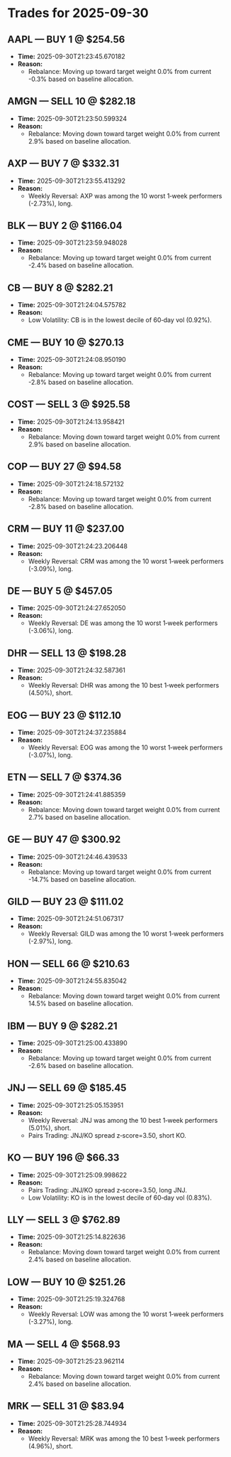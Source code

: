 # Trades for 2025-09-30

## AAPL — BUY 1 @ $254.56
- **Time:** 2025-09-30T21:23:45.670182
- **Reason:**
  - Rebalance: Moving up toward target weight 0.0% from current -0.3% based on baseline allocation.

## AMGN — SELL 10 @ $282.18
- **Time:** 2025-09-30T21:23:50.599324
- **Reason:**
  - Rebalance: Moving down toward target weight 0.0% from current 2.9% based on baseline allocation.

## AXP — BUY 7 @ $332.31
- **Time:** 2025-09-30T21:23:55.413292
- **Reason:**
  - Weekly Reversal: AXP was among the 10 worst 1‑week performers (-2.73%), long.

## BLK — BUY 2 @ $1166.04
- **Time:** 2025-09-30T21:23:59.948028
- **Reason:**
  - Rebalance: Moving up toward target weight 0.0% from current -2.4% based on baseline allocation.

## CB — BUY 8 @ $282.21
- **Time:** 2025-09-30T21:24:04.575782
- **Reason:**
  - Low Volatility: CB is in the lowest decile of 60‑day vol (0.92%).

## CME — BUY 10 @ $270.13
- **Time:** 2025-09-30T21:24:08.950190
- **Reason:**
  - Rebalance: Moving up toward target weight 0.0% from current -2.8% based on baseline allocation.

## COST — SELL 3 @ $925.58
- **Time:** 2025-09-30T21:24:13.958421
- **Reason:**
  - Rebalance: Moving down toward target weight 0.0% from current 2.9% based on baseline allocation.

## COP — BUY 27 @ $94.58
- **Time:** 2025-09-30T21:24:18.572132
- **Reason:**
  - Rebalance: Moving up toward target weight 0.0% from current -2.8% based on baseline allocation.

## CRM — BUY 11 @ $237.00
- **Time:** 2025-09-30T21:24:23.206448
- **Reason:**
  - Weekly Reversal: CRM was among the 10 worst 1‑week performers (-3.09%), long.

## DE — BUY 5 @ $457.05
- **Time:** 2025-09-30T21:24:27.652050
- **Reason:**
  - Weekly Reversal: DE was among the 10 worst 1‑week performers (-3.06%), long.

## DHR — SELL 13 @ $198.28
- **Time:** 2025-09-30T21:24:32.587361
- **Reason:**
  - Weekly Reversal: DHR was among the 10 best 1‑week performers (4.50%), short.

## EOG — BUY 23 @ $112.10
- **Time:** 2025-09-30T21:24:37.235884
- **Reason:**
  - Weekly Reversal: EOG was among the 10 worst 1‑week performers (-3.07%), long.

## ETN — SELL 7 @ $374.36
- **Time:** 2025-09-30T21:24:41.885359
- **Reason:**
  - Rebalance: Moving down toward target weight 0.0% from current 2.7% based on baseline allocation.

## GE — BUY 47 @ $300.92
- **Time:** 2025-09-30T21:24:46.439533
- **Reason:**
  - Rebalance: Moving up toward target weight 0.0% from current -14.7% based on baseline allocation.

## GILD — BUY 23 @ $111.02
- **Time:** 2025-09-30T21:24:51.067317
- **Reason:**
  - Weekly Reversal: GILD was among the 10 worst 1‑week performers (-2.97%), long.

## HON — SELL 66 @ $210.63
- **Time:** 2025-09-30T21:24:55.835042
- **Reason:**
  - Rebalance: Moving down toward target weight 0.0% from current 14.5% based on baseline allocation.

## IBM — BUY 9 @ $282.21
- **Time:** 2025-09-30T21:25:00.433890
- **Reason:**
  - Rebalance: Moving up toward target weight 0.0% from current -2.6% based on baseline allocation.

## JNJ — SELL 69 @ $185.45
- **Time:** 2025-09-30T21:25:05.153951
- **Reason:**
  - Weekly Reversal: JNJ was among the 10 best 1‑week performers (5.01%), short.
  - Pairs Trading: JNJ/KO spread z‑score=3.50, short KO.

## KO — BUY 196 @ $66.33
- **Time:** 2025-09-30T21:25:09.998622
- **Reason:**
  - Pairs Trading: JNJ/KO spread z‑score=3.50, long JNJ.
  - Low Volatility: KO is in the lowest decile of 60‑day vol (0.83%).

## LLY — SELL 3 @ $762.89
- **Time:** 2025-09-30T21:25:14.822636
- **Reason:**
  - Rebalance: Moving down toward target weight 0.0% from current 2.4% based on baseline allocation.

## LOW — BUY 10 @ $251.26
- **Time:** 2025-09-30T21:25:19.324768
- **Reason:**
  - Weekly Reversal: LOW was among the 10 worst 1‑week performers (-3.27%), long.

## MA — SELL 4 @ $568.93
- **Time:** 2025-09-30T21:25:23.962114
- **Reason:**
  - Rebalance: Moving down toward target weight 0.0% from current 2.4% based on baseline allocation.

## MRK — SELL 31 @ $83.94
- **Time:** 2025-09-30T21:25:28.744934
- **Reason:**
  - Weekly Reversal: MRK was among the 10 best 1‑week performers (4.96%), short.

